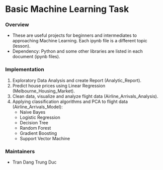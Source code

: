 # Basic Machine Learning Task

### Overview
- These are useful projects for beginners and intermediates to approaching Machine Learning. Each ipynb file is a different topic (lesson).
- Dependency: Python and some other libraries are listed in each document (ipynb files).

### Implementation
1. Exploratory Data Analysis and create Report (Analytic_Report).
2. Predict house prices using Linear Regression (Melbourne_Housing_Market).
3. Clean data, visualize and analyze flight data (Airline_Arrivals_Analysis).
4. Applying classification algorithms and PCA to flight data (Airline_Arrivals_Model):
    - Naive Bayes
    - Logistic Regression
    - Decision Tree
    - Random Forest
    - Gradient Boosting
    - Support Vector Machine

### Maintainers
* Tran Dang Trung Duc
